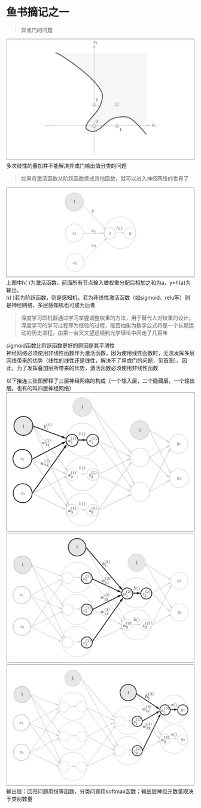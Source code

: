 # 鱼书摘记之一

>异或门的问题

![alt text](structure/image-1.png ':size=600')  
多次线性的叠加并不能解决异或门输出值分类的问题

>如果将激活函数从阶跃函数换成其他函数，就可以进入神经网络的世界了  

![alt text](structure/image.png ':size=600')  
上图中h( )为激活函数，前面所有节点输入做权重分配后相加之和为a，y=h(a)为输出。  
h( )若为阶跃函数，则是感知机，若为非线性激活函数（如sigmoid、relu等）则是神经网络，多层感知机也可成为后者

>深度学习即机器通过学习掌握调整权重的方法，用于替代人对权重的设计。深度学习的学习过程即为经验的过程，能否抽象为数学公式将是一个长期运动的历史进程。由第一台天文望远镜到光学理论中间走了几百年

sigmoid函数比阶跃函数更好的原因是其平滑性  
神经网络必须使用非线性函数作为激活函数。因为使用线性函数时，无法发挥多层网络带来的优势（线性的线性还是线性，解决不了异或门的问题，见首图）。因此，为了发挥叠加层所带来的优势，激活函数必须使用非线性函数

以下接连三张图解释了三层神经网络的构成（一个输入层，二个隐藏层，一个输出层。也有的叫四层神经网络）  
![alt text](structure/image-2.png ':size=600')  
![alt text](structure/image-4.png ':size=600')  
![alt text](structure/image-5.png ':size=600')  
输出层：回归问题用恒等函数，分类问题用softmax函数；输出层神经元数量取决于类别数量

